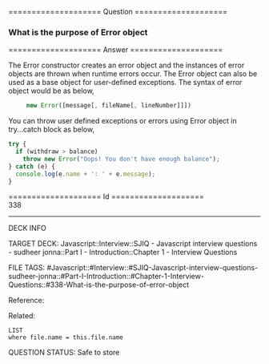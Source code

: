 ==================== Question ====================  

### What is the purpose of Error object  

==================== Answer ====================  

The Error constructor creates an error object and the instances of error objects
are thrown when runtime errors occur. The Error object can also be used as a
base object for user-defined exceptions. The syntax of error object would be as
below,

```javascript
     new Error([message[, fileName[, lineNumber]]])
```

You can throw user defined exceptions or errors using Error object in
try...catch block as below,

```javascript
try {
  if (withdraw > balance)
    throw new Error("Oops! You don't have enough balance");
} catch (e) {
  console.log(e.name + ': ' + e.message);
}
```

==================== Id ====================  
338
<!--ID: 1707879816402-->

---

DECK INFO

TARGET DECK: Javascript::Interview::SJIQ - Javascript interview questions - sudheer jonna::Part I - Introduction::Chapter 1 - Interview Questions

FILE TAGS: #Javascript::#Interview::#SJIQ-Javascript-interview-questions-sudheer-jonna::#Part-I-Introduction::#Chapter-1-Interview-Questions::#338-What-is-the-purpose-of-error-object

Reference:

Related:

```dataview
LIST
where file.name = this.file.name
```
QUESTION STATUS: Safe to store
